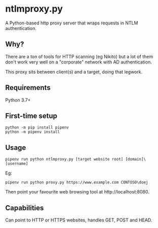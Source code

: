 # ntlmproxy.py

A Python-based http proxy server that wraps requests in NTLM authentication.

## Why?

There are a ton of tools for HTTP scanning (eg Nikito) but a lot of them don't
work very well on a "corporate" network with AD authentication.

This proxy sits between client(s) and a target, doing that legwork.

## Requirements

Python 3.7+

## First-time setup

    python -m pip install pipenv
    python -m pipenv install

## Usage

    pipenv run python ntlmproxy.py [target website root] [domain]\[username]

Eg:

    pipenv run python proxy.py https://www.example.com CONTOSO\doej

Then point your favourite web browsing tool at http://localhost:8080.

## Capabilities

Can point to HTTP or HTTPS websites, handles GET, POST and HEAD.

